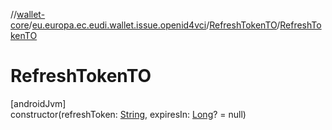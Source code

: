 //[wallet-core](../../../index.md)/[eu.europa.ec.eudi.wallet.issue.openid4vci](../index.md)/[RefreshTokenTO](index.md)/[RefreshTokenTO](-refresh-token-t-o.md)

# RefreshTokenTO

[androidJvm]\
constructor(refreshToken: [String](https://kotlinlang.org/api/latest/jvm/stdlib/kotlin/-string/index.html), expiresIn: [Long](https://kotlinlang.org/api/latest/jvm/stdlib/kotlin/-long/index.html)? = null)
